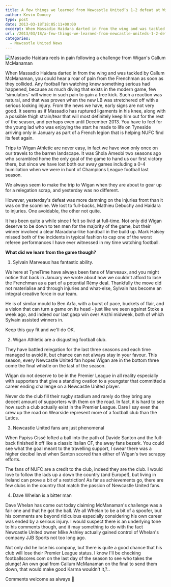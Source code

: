 ```yaml
---
title: A few things we learned from Newcastle United’s 1-2 defeat at Wigan
author: Kevin Doocey
type: post
date: 2013-03-18T18:05:11+00:00
excerpt: When Massadio Haidara darted in from the wing and was tackled by Callum McManaman, you could hear a roar of pain from the Frenchman as soon as they collided. Any football fan watching..
url: /2013/03/18/a-few-things-we-learned-from-newcastle-uniteds-1-2-defeat-at-wigan/
categories:
  - Newcastle United News
---
```


![Massadio Haidara reels in pain following a challenge from Wigan's Callum McManaman](https://www.tynetime.com/wp-content/uploads/2013/03/Callum-McManaman-Tackle-Haidara.jpg "McManaman - One of the worst challenges I have seen for quite a while")

When Massadio Haidara darted in from the wing and was tackled by Callum McManaman, you could hear a roar of pain from the Frenchman as soon as they collided. Any football fan watching knew something serious had happened, because as much diving that exists in the modern game, few 'simulators' will wince in such pain to gain a free kick. Such a reaction was natural, and that was proven when the new LB was stretchered off with a serious looking injury. From the news we have, early signs are not very good. It seems as if Massadio has ruptured ligaments in his knee, along with a possible thigh strain/tear that will most definitely keep him out for the rest of the season, and perhaps even until December 2013. You have to  feel for the young lad who was enjoying the start he made to life on Tyneside arriving only in January as part of a French legion that is helping NUFC find its feet again.

Trips to Wigan Athletic are never easy, in fact we have won only once on our travels to the barren landscape. It was Shola Ameobi two seasons ago who scrambled home the only goal of the game to hand us our first victory there, but since we have lost both our away games including a 0-4 humiliation when we were in hunt of Champions League football last season.

We always seem to make the trip to Wigan when they are about to gear up for a relegation scrap, and yesterday was no different.

However, yesterday's defeat was more damning on the injuries front than it was on the scoreline. We lost to full-backs, Mathieu Debuchy and Haidara to injuries. One avoidable, the other not quite.

It has been quite a while since I felt so livid at full-time. Not only did Wigan deserve to be down to ten men for the majority of the game, but their winner involved a clear Maradona-like handball in the build up. Mark Halsey missed both of the incidents in typical fashion to cap one of the worst referee performances I have ever witnessed in my time watching football.

**What did we learn from the game though?**

1. Sylvain Marveaux has fantastic ability.

We here at TyneTime have always been fans of Marveaux, and you might notice that back in January we wrote about how we couldn't afford to lose the Frenchman as a part of a potential Rémy deal. Thankfully the move did not materialise and through injuries and what-else, Sylvain has become an integral creative force in our team.

He is of similar mould to Ben Arfa, with a burst of pace, buckets of flair, and a vision that can turn a game on its head - just like we seen against Stoke a week ago, and indeed our last gasp win over Anzhi midweek, both of which Sylvain assisted winners in.

Keep this guy fit and we'll do OK.

2. Wigan Athletic are a disgusting football club.

They have battled relegation for the last three seasons and each time managed to avoid it, but chance can not always stay in your favour. This season, every Newcastle United fan hopes Wigan are in the bottom three come the final whistle on the last of the season.

Wigan do not deserve to be in the Premier League in all reality especially with supporters that give a standing ovation to a youngster that committed a career ending challenge on a Newcastle United player.

Never do the club fill their rugby stadium and rarely do they bring any decent amount of supporters with them on the road. In fact, it is hard to see how such a club actually exist in the Premier League. Dare I say even the crew up the road on Wearside represent more of a football club than the Latics.

3. Newcastle United fans are just phenomenal

When Papiss Cissé lofted a ball into the path of Davide Santon and the full-back finished it off like a classic Italian CF, the away fans bezerk. You could see what the goal meant to the travelling support, I swear there was a higher decibel level when Santon scored than either of Wigan's two scrappy efforts.

The fans of NUFC are a credit to the club, indeed they are the club. I would love to follow the lads up a down the country (and Europe!), but living in Ireland can prove a bit of a restriction! As far as achievements go, there are few clubs in the country that match the passion of Newcastle United fans.

4. Dave Whelan is a bitter man

Dave Whelan has come out today claiming McManaman's challenge was a fair one and that he got the ball. We all Whelan to be a bit of a spoofer, but his comments are beyond ridiculous especially considering his own career was ended by a serious injury. I would suspect there is an underlying tone to his comments though, and it may something to do with the fact Newcastle United owner Mike Ashley actually gained control of Whelan's company JJB Sports not too long ago.

Not only did he lose his company, but there is quite a good chance that his club will lose their Premier League status. I know I'll be checking footballscores.com on the last day of the season to see who takes the plunge! An own goal from Callum McManaman on the final to send them down, that would make good Karma wouldn't it,?..

Comments welcome as always 🙂
